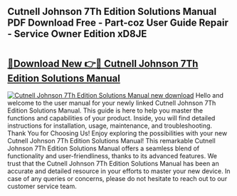 ## Cutnell Johnson 7Th Edition Solutions Manual PDF Download Free - Part-coz User Guide Repair - Service Owner Edition xD8JE

# <h2><a href="http://bc55670.oget.top/?id=Cutnell+Johnson+7Th+Edition+Solutions+Manual">🔗Download New 👉🔴 Cutnell Johnson 7Th Edition Solutions Manual</a></h2>

[![Cutnell Johnson 7Th Edition Solutions Manual new download](https://i.imgur.com/5g1atiW.png)](http://bc55670.oget.top/?id=Cutnell+Johnson+7Th+Edition+Solutions+Manual)
Hello and welcome to the user manual for your newly linked Cutnell Johnson 7Th Edition Solutions Manual. This guide is here to help you master the functions and capabilities of your product. Inside, you will find detailed instructions for installation, usage, maintenance, and troubleshooting. Thank You for Choosing Us! Enjoy exploring the possibilities with your new Cutnell Johnson 7Th Edition Solutions Manual! This remarkable Cutnell Johnson 7Th Edition Solutions Manual offers a seamless blend of functionality and user-friendliness, thanks to its advanced features. We trust that the Cutnell Johnson 7Th Edition Solutions Manual has been an accurate and detailed resource in your efforts to master your new device. In case of any queries or concerns, please do not hesitate to reach out to our customer service team.
